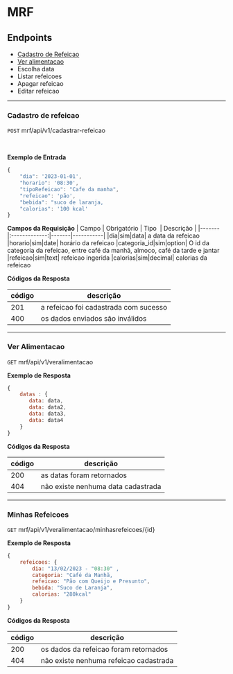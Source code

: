 <!-- Nome do projeto -->
# MRF <!-- Listagem dos endpoints -->
## Endpoints 
- [Cadastro de Refeicao](#cadastro-de-refeicao)
- [Ver alimentacao](#ver-alimentacao)
- Escolha data
- Listar refeicoes
- Apagar refeicao
- Editar refeicao 

---

### Cadastro de refeicao 
<!-- Endereço do recurso -->
`POST` mrf/api/v1/cadastrar-refeicao

<!-- Colocar a versão é importante para compatibilidade  --> 
**Exemplo de Entrada** 
```js
{
    "dia": '2023-01-01',
    "horario": '08:30',
    "tipoRefeicao": "Cafe da manha",
    "refeicao": 'pão',
    "bebida": "suco de laranja,
    "calorias": '100 kcal'
}
```

**Campos da Requisição**
| Campo | Obrigatório | Tipo  | Descrição |
|-------|:-------------:|-------|-----------|
|dia|sim|data| a data da refeicao
|horario|sim|date| horário da refeicao
|categoria_id|sim|option| O id da categoria da refeicao, entre café da manhã, almoco, café da tarde e jantar
|refeicao|sim|text| refeicao ingerida
|calorias|sim|decimal| calorias da refeicao

**Códigos da Resposta**

|código|descrição
|-|-
201 | a refeicao foi cadastrada com sucesso
400 | os dados enviados são inválidos

---


### Ver Alimentacao

`GET` mrf/api/v1/veralimentacao

**Exemplo de Resposta** 
```js
{
    datas : {
       data: data,
       data: data2,
       data: data3,
       data: data4
    }
}
```

**Códigos da Resposta**

|código|descrição
|-|-
200 | as datas foram retornados
404 | não existe nenhuma data cadastrada


---

### Minhas Refeicoes

`GET` mrf/api/v1/veralimentacao/minhasrefeicoes/{id}

**Exemplo de Resposta** 

```js
{
    refeicoes: {
        dia: "13/02/2023 - "08:30" ,
        categoria: "Café da Manhã,
        refeicao: "Pão com Queijo e Presunto",
        bebida: "Suco de Laranja",
        calorias: "280kcal"
    }
}
```

**Códigos da Resposta**

|código|descrição
|-|-
200 | os dados da refeicao foram retornados
404 | não existe nenhuma refeicao cadastrada